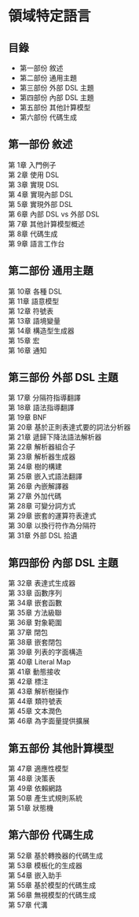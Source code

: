 # 領域特定語言 #


## 目錄 ##

* 第一部份 敘述
* 第二部份 通用主題
* 第三部份 外部 DSL 主題
* 第四部份 內部 DSL 主題
* 第五部份 其他計算模型
* 第六部份 代碼生成


## 第一部份 敘述 ##

第  1章 入門例子  
第  2章 使用 DSL  
第  3章 實現 DSL  
第  4章 實現內部 DSL  
第  5章 實現外部 DSL  
第  6章 內部 DSL vs 外部 DSL  
第  7章 其他計算模型概述  
第  8章 代碼生成  
第  9章 語言工作台  


## 第二部份 通用主題 ##

第 10章 各種 DSL  
第 11章 語意模型  
第 12章 符號表  
第 13章 語境變量  
第 14章 構造型生成器  
第 15章 宏  
第 16章 通知  


## 第三部份 外部 DSL 主題 ##

第 17章 分隔符指導翻譯  
第 18章 語法指導翻譯  
第 19章 BNF  
第 20章 基於正則表達式要的詞法分析器  
第 21章 遞歸下降法語法解析器  
第 22章 解析器組合子  
第 23章 解析器生成器  
第 24章 樹的構建  
第 25章 嵌入式語法翻譯  
第 26章 內嵌解譯器  
第 27章 外加代碼  
第 28章 可變分詞方式  
第 29章 嵌套的運算符表達式  
第 30章 以換行符作為分隔符  
第 31章 外部 DSL 拾遺  


## 第四部份 內部 DSL 主題 ##  

第 32章 表達式生成器  
第 33章 函數序列  
第 34章 嵌套函數  
第 35章 方法級聯  
第 36章 對象範圍  
第 37章 閉包  
第 38章 嵌套閉包  
第 39章 列表的字面構造  
第 40章 Literal Map  
第 41章 動態接收  
第 42章 標注  
第 43章 解析樹操作  
第 44章 類符號表  
第 45章 文本潤色  
第 46章 為字面量提供擴展  


## 第五部份 其他計算模型 ## 

第 47章 適應性模型  
第 48章 決策表  
第 49章 依賴網路  
第 50章 產生式規則系統  
第 51章 狀態機  


## 第六部份 代碼生成 ##

第 52章 基於轉換器的代碼生成  
第 53章 模板化的生成器  
第 54章 嵌入助手  
第 55章 基於模型的代碼生成  
第 56章 無視模型的代碼生成  
第 57章 代溝  


